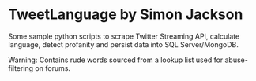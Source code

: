 # TweetLanguage by Simon Jackson

Some sample python scripts to scrape Twitter Streaming API, calculate language, detect profanity and persist data into SQL Server/MongoDB.

Warning: Contains rude words sourced from a lookup list used for abuse-filtering on forums.

